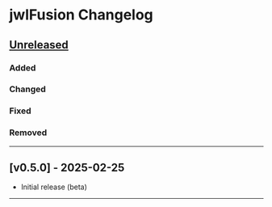 # jwlFusion Changelog

## [Unreleased]

### Added

### Changed

### Fixed

### Removed

____
## [v0.5.0] - 2025-02-25

- Initial release (beta)

____
[Unreleased]: https://github.com/erykjj/jwlfusion
